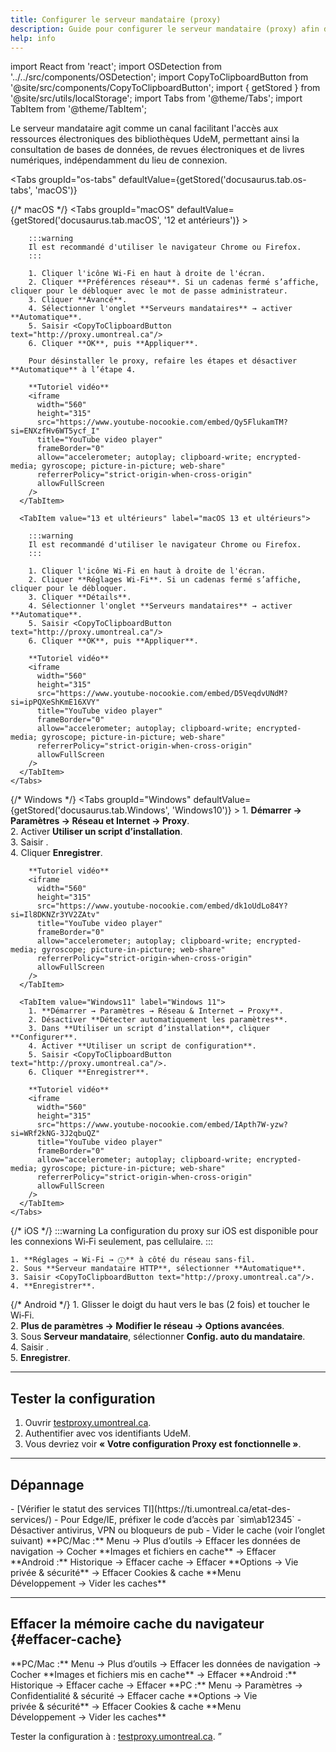 ```yaml
---
title: Configurer le serveur mandataire (proxy)
description: Guide pour configurer le serveur mandataire (proxy) afin d'accéder aux ressources électroniques.
help: info
---
```


import React from 'react';
import OSDetection from '../../src/components/OSDetection';
import CopyToClipboardButton from '@site/src/components/CopyToClipboardButton';
import { getStored } from '@site/src/utils/localStorage';
import Tabs from '@theme/Tabs';
import TabItem from '@theme/TabItem';

Le serveur mandataire agit comme un canal facilitant l'accès aux ressources électroniques des bibliothèques UdeM, permettant ainsi la consultation de bases de données, de revues électroniques et de livres numériques, indépendamment du lieu de connexion.

<OSDetection />

<Tabs
  groupId="os-tabs"
  defaultValue={getStored('docusaurus.tab.os-tabs', 'macOS')}
>
  {/* macOS */}
  <TabItem value="macOS" label="macOS">
    <Tabs
      groupId="macOS"
      defaultValue={getStored('docusaurus.tab.macOS', '12 et antérieurs')}
    >
      <TabItem value="12 et antérieurs" label="macOS 12 et antérieurs">
        
        :::warning
        Il est recommandé d'utiliser le navigateur Chrome ou Firefox.
        :::

        1. Cliquer l'icône Wi‑Fi en haut à droite de l'écran.  
        2. Cliquer **Préférences réseau**. Si un cadenas fermé s’affiche, cliquer pour le débloquer avec le mot de passe administrateur.  
        3. Cliquer **Avancé**.  
        4. Sélectionner l'onglet **Serveurs mandataires** → activer **Automatique**.  
        5. Saisir <CopyToClipboardButton text="http://proxy.umontreal.ca"/>  
        6. Cliquer **OK**, puis **Appliquer**.

        Pour désinstaller le proxy, refaire les étapes et désactiver **Automatique** à l’étape 4.

        **Tutoriel vidéo**  
        <iframe
          width="560"
          height="315"
          src="https://www.youtube-nocookie.com/embed/Qy5FlukamTM?si=ENXzfHv6WT5ycf_I"
          title="YouTube video player"
          frameBorder="0"
          allow="accelerometer; autoplay; clipboard-write; encrypted-media; gyroscope; picture-in-picture; web-share"
          referrerPolicy="strict-origin-when-cross-origin"
          allowFullScreen
        />
      </TabItem>

      <TabItem value="13 et ultérieurs" label="macOS 13 et ultérieurs">
        
        :::warning
        Il est recommandé d'utiliser le navigateur Chrome ou Firefox.
        :::

        1. Cliquer l'icône Wi‑Fi en haut à droite de l'écran.  
        2. Cliquer **Réglages Wi‑Fi**. Si un cadenas fermé s’affiche, cliquer pour le débloquer.  
        3. Cliquer **Détails**.  
        4. Sélectionner l'onglet **Serveurs mandataires** → activer **Automatique**.  
        5. Saisir <CopyToClipboardButton text="http://proxy.umontreal.ca"/>  
        6. Cliquer **OK**, puis **Appliquer**.

        **Tutoriel vidéo**  
        <iframe
          width="560"
          height="315"
          src="https://www.youtube-nocookie.com/embed/D5VeqdvUNdM?si=ipPQXeShKmE16XVY"
          title="YouTube video player"
          frameBorder="0"
          allow="accelerometer; autoplay; clipboard-write; encrypted-media; gyroscope; picture-in-picture; web-share"
          referrerPolicy="strict-origin-when-cross-origin"
          allowFullScreen
        />
      </TabItem>
    </Tabs>
  </TabItem>

  {/* Windows */}
  <TabItem value="Windows" label="Windows">
    <Tabs
      groupId="Windows"
      defaultValue={getStored('docusaurus.tab.Windows', 'Windows10')}
    >
      <TabItem value="Windows10" label="Windows 10">
        1. **Démarrer → Paramètres → Réseau et Internet → Proxy**.  
        2. Activer **Utiliser un script d’installation**.  
        3. Saisir <CopyToClipboardButton text="http://proxy.umontreal.ca"/>.  
        4. Cliquer **Enregistrer**.

        **Tutoriel vidéo**  
        <iframe
          width="560"
          height="315"
          src="https://www.youtube-nocookie.com/embed/dk1oUdLo84Y?si=Il8DKNZr3YV2ZAtv"
          title="YouTube video player"
          frameBorder="0"
          allow="accelerometer; autoplay; clipboard-write; encrypted-media; gyroscope; picture-in-picture; web-share"
          referrerPolicy="strict-origin-when-cross-origin"
          allowFullScreen
        />
      </TabItem>
      
      <TabItem value="Windows11" label="Windows 11">
        1. **Démarrer → Paramètres → Réseau & Internet → Proxy**.  
        2. Désactiver **Détecter automatiquement les paramètres**.  
        3. Dans **Utiliser un script d’installation**, cliquer **Configurer**.  
        4. Activer **Utiliser un script de configuration**.  
        5. Saisir <CopyToClipboardButton text="http://proxy.umontreal.ca"/>.  
        6. Cliquer **Enregistrer**.

        **Tutoriel vidéo**  
        <iframe
          width="560"
          height="315"
          src="https://www.youtube-nocookie.com/embed/IApth7W-yzw?si=WRf2kNG-3J2qbuQZ"
          title="YouTube video player"
          frameBorder="0"
          allow="accelerometer; autoplay; clipboard-write; encrypted-media; gyroscope; picture-in-picture; web-share"
          referrerPolicy="strict-origin-when-cross-origin"
          allowFullScreen
        />
      </TabItem>
    </Tabs>
  </TabItem>

  {/* iOS */}
  <TabItem value="iOS" label="iOS">
    :::warning
    La configuration du proxy sur iOS est disponible pour les connexions Wi‑Fi seulement, pas cellulaire.
    :::
    
    1. **Réglages → Wi‑Fi → ⓘ** à côté du réseau sans‑fil.  
    2. Sous **Serveur mandataire HTTP**, sélectionner **Automatique**.  
    3. Saisir <CopyToClipboardButton text="http://proxy.umontreal.ca"/>.  
    4. **Enregistrer**.
  </TabItem>

  {/* Android */}
  <TabItem value="Android" label="Android">
    1. Glisser le doigt du haut vers le bas (2 fois) et toucher le Wi‑Fi.  
    2. **Plus de paramètres → Modifier le réseau → Options avancées**.  
    3. Sous **Serveur mandataire**, sélectionner **Config. auto du mandataire**.  
    4. Saisir <CopyToClipboardButton text="http://proxy.umontreal.ca"/>.  
    5. **Enregistrer**.
  </TabItem>
</Tabs>

---

## Tester la configuration

1. Ouvrir [testproxy.umontreal.ca](http://testproxy.umontreal.ca).  
2. Authentifier avec vos identifiants UdeM.  
3. Vous devriez voir **« Votre configuration Proxy est fonctionnelle »**.

---

## Dépannage

<Tabs>
  <TabItem value="Tous navigateurs" label="Tous les navigateurs">
    - [Vérifier le statut des services TI](https://ti.umontreal.ca/etat-des-services/)  
    - Pour Edge/IE, préfixer le code d’accès par `sim\ab12345`  
    - Désactiver antivirus, VPN ou bloqueurs de pub  
    - Vider le cache (voir l’onglet suivant)  
  </TabItem>

  <TabItem value="ViderCache" label="Vider le cache">
    <Tabs>
      <TabItem value="Chrome" label="Chrome">
        **PC/Mac :** Menu → Plus d’outils → Effacer les données de navigation → Cocher **Images et fichiers en cache** → Effacer  
        **Android :** Historique → Effacer cache → Effacer
      </TabItem>
      <TabItem value="Firefox" label="Firefox">
        **Options → Vie privée & sécurité** → Effacer Cookies & cache  
      </TabItem>
      <TabItem value="Safari" label="Safari">
        **Menu Développement → Vider les caches**  
      </TabItem>
    </Tabs>
  </TabItem>
</Tabs>

---

## Effacer la mémoire cache du navigateur {#effacer-cache}

<Tabs>
  <TabItem value="Chrome" label="Chrome">
    **PC/Mac :** Menu → Plus d’outils → Effacer les données de navigation → Cocher **Images et fichiers mis en cache** → Effacer  
    **Android :** Historique → Effacer cache → Effacer
  </TabItem>
  <TabItem value="Edge" label="Edge">
    **PC :** Menu → Paramètres → Confidentialité & sécurité → Effacer cache  
  </TabItem>
  <TabItem value="Firefox" label="Firefox">
    **Options → Vie privée & sécurité** → Effacer Cookies & cache  
  </TabItem>
  <TabItem value="Safari" label="Safari">
    **Menu Développement → Vider les caches**  
  </TabItem>
</Tabs>

Tester la configuration à : [testproxy.umontreal.ca](http://testproxy.umontreal.ca).  ”